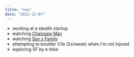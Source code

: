 ```yaml
---
title: "now"
date: "2022-12-07"
---
```


- working at a stealth startup
- watching [Chainsaw Man](https://myanimelist.net/anime/44511/Chainsaw_Man)
- watching [Spy x Family](https://myanimelist.net/anime/50265/Spy_x_Family)
- attempting to boulder V3s (2x/week) when I'm not injured
- exploring SF by e-bike
